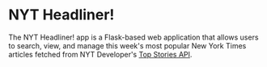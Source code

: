 # NYT Headliner!

The NYT Headliner! app is a Flask-based web application that allows users to search, view, and manage this week's most popular New York Times articles fetched from NYT Developer's [Top Stories API](https://developer.nytimes.com/docs/top-stories-product/1/overview).
